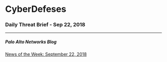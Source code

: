 # CyberDefeses
### Daily Threat Brief - Sep 22, 2018

 
-----
 
##### Palo Alto Networks Blog
[News of the Week: September 22, 2018](http://feedproxy.google.com/~r/PaloAltoNetworks/~3/VmEpsxY4y4c/)
 
